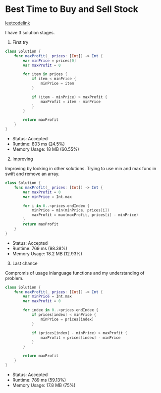 # Best Time to Buy and Sell Stock

[leetcodelink](https://leetcode.com/problems/best-time-to-buy-and-sell-stock)

I have 3 solution stages.

1. First try

```swift
class Solution {
    func maxProfit(_ prices: [Int]) -> Int {
        var minPrice = prices[0]
        var maxProfit = 0

        for item in prices {
            if item < minPrice {
                minPrice = item
            }

            if (item - minPrice) > maxProfit {
                maxProfit = item - minPrice
            }
        }

        return maxProfit
    }
}
```
- Status: Accepted
- Runtime: 803 ms (24.5%)
- Memory Usage: 18 MB (60.55%)

2. Improving

Improving by looking in other solutions. Trying to use min and max func in swift and remove an array.

```swift
class Solution {
    func maxProfit(_ prices: [Int]) -> Int {
        var maxProfit = 0
        var minPrice = Int.max

        for i in 0..<prices.endIndex {
            minPrice = min(minPrice, prices[i])
            maxProfit = max(maxProfit, prices[i] - minPrice)
        }
        return maxProfit
    }
}
```
- Status: Accepted
- Runtime: 769 ms (98.38%)
- Memory Usage: 18.2 MB (12.93%)

3. Last chance

Compromis of usage inlanguage functions and my understanding of problem.

```swift
class Solution {
    func maxProfit(_ prices: [Int]) -> Int {
        var minPrice = Int.max
        var maxProfit = 0

        for index in 0..<prices.endIndex {
            if prices[index] < minPrice {
                minPrice = prices[index]
            }

            if (prices[index] - minPrice) > maxProfit {
                maxProfit = prices[index] - minPrice
            }
        }

        return maxProfit
    }
}
```

- Status: Accepted
- Runtime: 789 ms (59.13%)
- Memory Usage: 17.8 MB (75%)